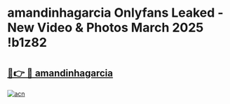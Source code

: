 # amandinhagarcia Onlyfans Leaked - New Video & Photos March 2025 !b1z82

# <h2><a href="https://5v95gf.iuczelnia.edu.pl?title=amandinhagarcia&ref=b1z82">🔗👉 🔴 amandinhagarcia</a></h2>

[![acn](https://github.com/user-attachments/assets/0f9c940e-d8b0-45ae-aac7-cd30a18b3e1c)](https://5v95gf.iuczelnia.edu.pl?title=amandinhagarcia&ref=b1z82)

